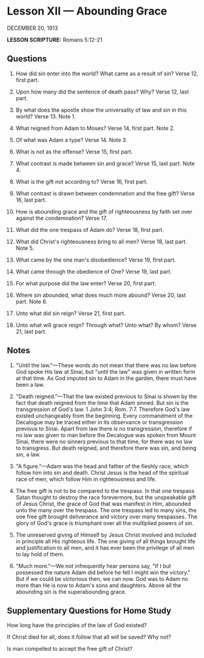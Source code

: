 # Lesson XII — Abounding Grace
DECEMBER 20, 1913

**LESSON SCRIPTURE:** Romans 5:12-21

## Questions

1. How did sin enter into the world? What came as a result of sin? Verse 12, first part.


2. Upon how many did the sentence of death pass? Why? Verse 12, last part.


3. By what does the apostle show the universality of law and sin in this world? Verse 13. Note 1.


4. What reigned from Adam to Moses? Verse 14, first part. Note 2.


5. Of what was Adam a type? Verse 14. Note 3.


6. What is not as the offense? Verse 15, first part.


7. What contrast is made between sin and grace? Verse 15, last part. Note 4.


8. What is the gift not according to? Verse 16, first part.


9. What contrast is drawn between condemnation and the free gift? Verse 16, last part.


10. How is abounding grace and the gift of righteousness by faith set over against the condemnation? Verse 17.


11. What did the one trespass of Adam do? Verse 18, first part.


12. What did Christ's righteousness bring to all men? Verse 18, last part. Note 5.


13. What came by the one man's disobedience? Verse 19, first part.


14. What came through the obedience of One? Verse 19, last part.


15. For what purpose did the law enter? Verse 20, first part.


16. Where sin abounded, what does much more abound? Verse 20, last part. Note 6.


17. Unto what did sin reign? Verse 21, first part.


18. Unto what will grace reign? Through what? Unto what? By whom? Verse 21, last part.

## Notes

1. "Until the law."—These words do not mean that there was no law before God spoke His law at Sinai, but "until the law" was given in written form at that time. As God imputed sin to Adam in the garden, there must have been a law.


2. "Death reigned."—That the law existed previous to Sinai is shown by the fact that death reigned from the time that Adam sinned. But sin is the transgression of God's law. 1 John 3:4; Rom. 7:7. Therefore God's law existed unchangeably from the beginning. Every commandment of the Decalogue may be traced either in its observance or transgression previous to Sinai. Apart from law there is no transgression, therefore if no law was given to man before the Decalogue was spoken from Mount Sinai, there were no sinners previous to that time, for there was no law to transgress. But death reigned, and therefore there was sin, and being sin, a law.


3. "A figure."—Adam was the head and father of the fleshly race, which follow him into sin and death. Christ Jesus is the head of the spiritual race of men, which follow Him in righteousness and life.


4. The free gift is not to be compared to the trespass. In that one trespass Satan thought to destroy the race forevermore, but the unspeakable gift of Jesus Christ, the grace of God that was manifest in Him, abounded unto the many over the trespass. The one trespass led to many sins, the one free gift brought deliverance and victory over many trespasses. The glory of God's grace is triumphant over all the multiplied powers of sin.


5. The unreserved giving of Himself by Jesus Christ involved and included in principle all His righteous life. The one giving of all things brought life and justification to all men, and it has ever been the privilege of all men to lay hold of them.


6. "Much more."—We not infrequently hear persons say, "If I but possessed the nature Adam did before he fell I might win the victory." But if we could be victorious then, we can now. God was to Adam no more than He is now to Adam's sons and daughters. Above all the abounding sin is the superabounding grace.

## Supplementary Questions for Home Study

How long have the principles of the law of God existed?


If Christ died for all, does it follow that all will be saved? Why not?


Is man compelled to accept the free gift of Christ?